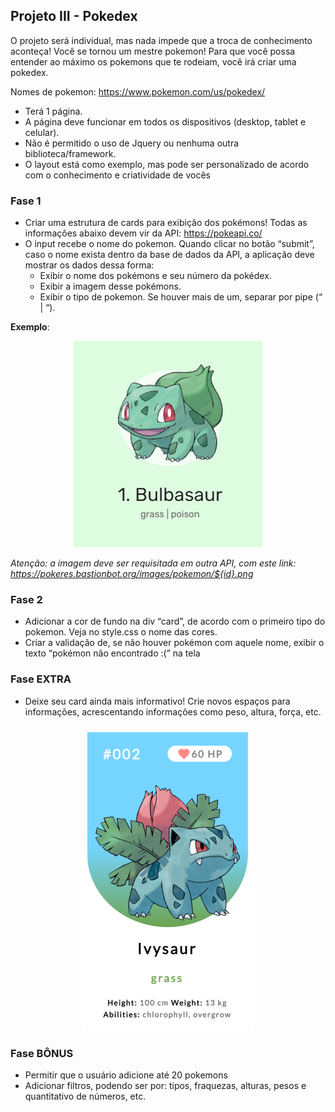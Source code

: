 ## Projeto III - Pokedex

O projeto será individual, mas nada impede que a troca de conhecimento aconteça! Você se tornou um mestre pokemon! Para que você possa entender ao máximo os pokemons que te rodeiam, você irá criar uma pokedex.

Nomes de pokemon: https://www.pokemon.com/us/pokedex/

- Terá 1 página.
- A página deve funcionar em todos os dispositivos (desktop, tablet e celular).
- Não é permitido o uso de Jquery ou nenhuma outra biblioteca/framework.
- O layout está como exemplo, mas pode ser personalizado de acordo com o conhecimento e criatividade de vocês

### Fase 1
- Criar uma estrutura de cards para exibição dos pokémons! Todas as informações abaixo devem vir da API: https://pokeapi.co/
- O input recebe o nome do pokemon.  Quando clicar no botão “submit”, caso o nome exista dentro da base de dados da API, a aplicação deve mostrar os dados dessa forma: 
    - Exibir o nome dos pokémons e seu número da pokédex.
    - Exibir a imagem desse pokémons.
    - Exibir o tipo de pokemon. Se houver mais de um, separar por pipe (“ | “).

**Exemplo**:

<p align="center">
  <img src="./img/card-exemplo.png" />
</p>

_Atenção: a imagem deve ser requisitada em outra API, com este link: https://pokeres.bastionbot.org/images/pokemon/${id}.png_

### Fase 2
- Adicionar a cor de fundo na div “card”, de acordo com o primeiro tipo do pokemon. Veja no style.css o nome das cores.
- Criar a validação de, se não houver pokémon com aquele nome, exibir o texto “pokémon não encontrado :(” na tela

### Fase EXTRA
- Deixe seu card ainda mais informativo! Crie novos espaços para informações, acrescentando informações como peso, altura, força, etc.

<p align="center">
  <img src="./img/card-exemplo2.png" />
</p>

### Fase BÔNUS
- Permitir que o usuário adicione até 20 pokemons 
- Adicionar filtros, podendo ser por: tipos, fraquezas, alturas, pesos e quantitativo de números, etc.
